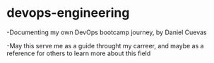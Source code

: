 # devops-engineering

-Documenting my own DevOps bootcamp journey, by Daniel Cuevas

-May this serve me as a guide throught my carreer, and maybe as a reference for others to learn more about this field

